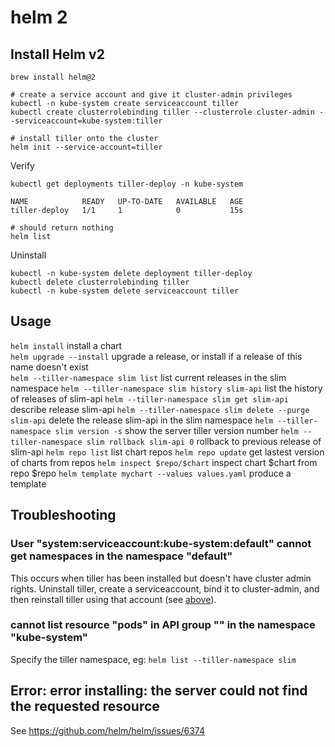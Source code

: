 # helm 2

## Install Helm v2

```
brew install helm@2

# create a service account and give it cluster-admin privileges
kubectl -n kube-system create serviceaccount tiller
kubectl create clusterrolebinding tiller --clusterrole cluster-admin --serviceaccount=kube-system:tiller

# install tiller onto the cluster
helm init --service-account=tiller
```

Verify

```
kubectl get deployments tiller-deploy -n kube-system

NAME            READY   UP-TO-DATE   AVAILABLE   AGE
tiller-deploy   1/1     1            0           15s

# should return nothing
helm list
```

Uninstall

```
kubectl -n kube-system delete deployment tiller-deploy
kubectl delete clusterrolebinding tiller
kubectl -n kube-system delete serviceaccount tiller
```

## Usage

`helm install` install a chart  
`helm upgrade --install` upgrade a release, or install if a release of this name doesn't exist  
`helm --tiller-namespace slim list` list current releases in the slim namespace
`helm --tiller-namespace slim history slim-api` list the history of releases of slim-api
`helm --tiller-namespace slim get slim-api` describe release slim-api
`helm --tiller-namespace slim delete --purge slim-api` delete the release slim-api in the slim namespace
`helm --tiller-namespace slim version -s` show the server tiller version number
`helm --tiller-namespace slim rollback slim-api 0` rollback to previous release of slim-api
`helm repo list` list chart repos
`helm repo update` get lastest version of charts from repos
`helm inspect $repo/$chart` inspect chart $chart from repo $repo
`helm template mychart --values values.yaml` produce a template

## Troubleshooting

### User "system:serviceaccount:kube-system:default" cannot get namespaces in the namespace "default"

This occurs when tiller has been installed but doesn't have cluster admin rights.
Uninstall tiller, create a serviceaccount, bind it to cluster-admin, and then reinstall tiller using that account (see [above](#install-helm-v2)).

### cannot list resource "pods" in API group "" in the namespace "kube-system"

Specify the tiller namespace, eg:
`helm list --tiller-namespace slim`

## Error: error installing: the server could not find the requested resource

See https://github.com/helm/helm/issues/6374
